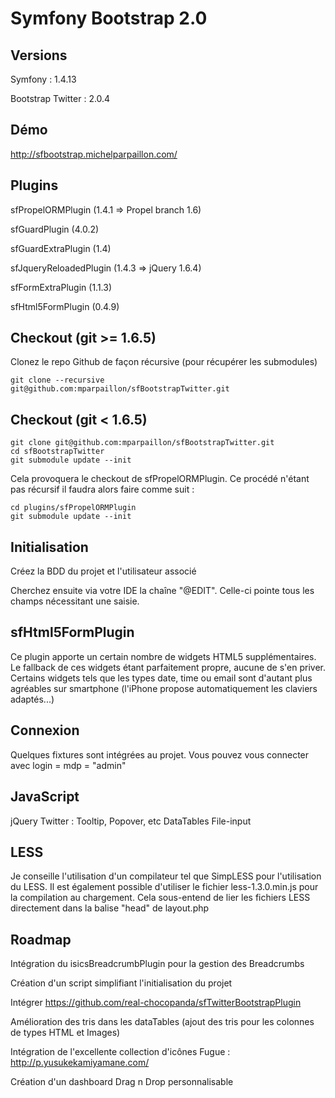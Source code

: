 # Symfony Bootstrap 2.0

## Versions
 Symfony : 1.4.13
 
 Bootstrap Twitter : 2.0.4
 
## Démo

http://sfbootstrap.michelparpaillon.com/
 
## Plugins
 sfPropelORMPlugin (1.4.1 => Propel branch 1.6)
 
 sfGuardPlugin (4.0.2)
 
 sfGuardExtraPlugin (1.4)
  
 sfJqueryReloadedPlugin (1.4.3 => jQuery 1.6.4)
 
 sfFormExtraPlugin (1.1.3)
 
 sfHtml5FormPlugin (0.4.9)

## Checkout (git >= 1.6.5)

Clonez le repo Github de façon récursive (pour récupérer les submodules)

	git clone --recursive git@github.com:mparpaillon/sfBootstrapTwitter.git

## Checkout (git < 1.6.5)	

	git clone git@github.com:mparpaillon/sfBootstrapTwitter.git
	cd sfBootstrapTwitter
	git submodule update --init

Cela provoquera le checkout de sfPropelORMPlugin. Ce procédé n'étant pas récursif il faudra alors faire comme suit :

	cd plugins/sfPropelORMPlugin
	git submodule update --init
	
## Initialisation

Créez la BDD du projet et l'utilisateur associé

Cherchez ensuite via votre IDE la chaîne "@EDIT". Celle-ci pointe tous les champs nécessitant une saisie.

## sfHtml5FormPlugin

Ce plugin apporte un certain nombre de widgets HTML5 supplémentaires. Le fallback de ces widgets étant parfaitement propre, aucune de s'en priver.
Certains widgets tels que les types date, time ou email sont d'autant plus agréables sur smartphone (l'iPhone propose automatiquement les claviers adaptés...)

## Connexion

Quelques fixtures sont intégrées au projet. Vous pouvez vous connecter avec login = mdp = "admin"

## JavaScript 

jQuery
Twitter : Tooltip, Popover, etc
DataTables
File-input

## LESS

Je conseille l'utilisation d'un compilateur tel que SimpLESS pour l'utilisation du LESS.
Il est également possible d'utiliser le fichier less-1.3.0.min.js pour la compilation au chargement. Cela sous-entend de lier les fichiers LESS directement dans la balise "head" de layout.php

## Roadmap

Intégration du isicsBreadcrumbPlugin pour la gestion des Breadcrumbs

Création d'un script simplifiant l'initialisation du projet

Intégrer https://github.com/real-chocopanda/sfTwitterBootstrapPlugin

Amélioration des tris dans les dataTables (ajout des tris pour les colonnes de types HTML et Images)

Intégration de l'excellente collection d'icônes Fugue : http://p.yusukekamiyamane.com/

Création d'un dashboard Drag n Drop personnalisable